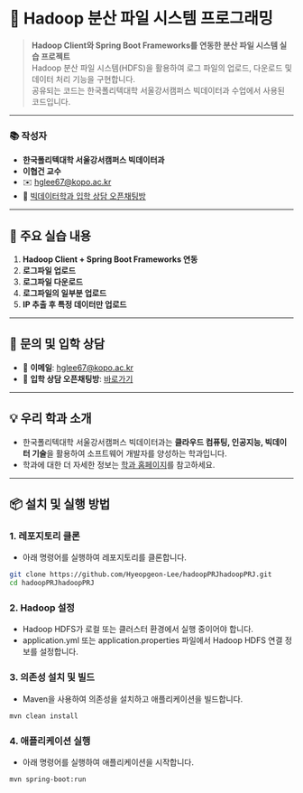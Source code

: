 # 🌱 Hadoop 분산 파일 시스템 프로그래밍

> **Hadoop Client와 Spring Boot Frameworks를 연동한 분산 파일 시스템 실습 프로젝트**  
> Hadoop 분산 파일 시스템(HDFS)을 활용하여 로그 파일의 업로드, 다운로드 및 데이터 처리 기능을 구현합니다.  
> 공유되는 코드는 한국폴리텍대학 서울강서캠퍼스 빅데이터과 수업에서 사용된 코드입니다.

---

### 📚 **작성자**
- **한국폴리텍대학 서울강서캠퍼스 빅데이터과**  
- **이협건 교수**  
- ✉️ [hglee67@kopo.ac.kr](mailto:hglee67@kopo.ac.kr)  
- 🔗 [빅데이터학과 입학 상담 오픈채팅방](https://open.kakao.com/o/gEd0JIad)

---

## 🚀 주요 실습 내용

1. **Hadoop Client + Spring Boot Frameworks 연동**  
2. **로그파일 업로드**  
3. **로그파일 다운로드**  
4. **로그파일의 일부분 업로드**  
5. **IP 추출 후 특정 데이터만 업로드**

---

## 📩 문의 및 입학 상담

- 📧 **이메일**: [hglee67@kopo.ac.kr](mailto:hglee67@kopo.ac.kr)  
- 💬 **입학 상담 오픈채팅방**: [바로가기](https://open.kakao.com/o/gEd0JIad)

---

## 💡 **우리 학과 소개**
- 한국폴리텍대학 서울강서캠퍼스 빅데이터과는 **클라우드 컴퓨팅, 인공지능, 빅데이터 기술**을 활용하여 소프트웨어 개발자를 양성하는 학과입니다.  
- 학과에 대한 더 자세한 정보는 [학과 홈페이지](https://www.kopo.ac.kr/kangseo/content.do?menu=1547)를 참고하세요.

---

## 📦 **설치 및 실행 방법**

### 1. 레포지토리 클론
- 아래 명령어를 실행하여 레포지토리를 클론합니다.

```bash
git clone https://github.com/Hyeopgeon-Lee/hadoopPRJhadoopPRJ.git
cd hadoopPRJhadoopPRJ
```

### 2. Hadoop 설정
- Hadoop HDFS가 로컬 또는 클러스터 환경에서 실행 중이어야 합니다.
- application.yml 또는 application.properties 파일에서 Hadoop HDFS 연결 정보를 설정합니다.

### 3. 의존성 설치 및 빌드
- Maven을 사용하여 의존성을 설치하고 애플리케이션을 빌드합니다.

```bash
mvn clean install
```

### 4. 애플리케이션 실행
- 아래 명령어를 실행하여 애플리케이션을 시작합니다.

```bash
mvn spring-boot:run
```
